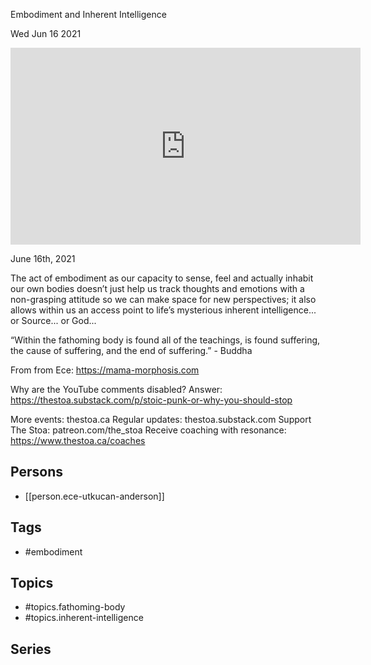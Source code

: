 

 Embodiment and Inherent Intelligence

Wed Jun 16 2021

<iframe width="560" height="315" src="https://www.youtube.com/embed/1cg3uUjcPa4" title="The Fathoming Body: Embodiment and Inherent Intelligence w/ Ece Utkucan Anderson" frameborder="0" allow="accelerometer; autoplay; clipboard-write; encrypted-media; gyroscope; picture-in-picture" allowfullscreen ></iframe>

June 16th, 2021

The act of embodiment as our capacity to sense, feel and actually inhabit our own bodies doesn’t just help us track thoughts and emotions with a non-grasping attitude so we can make space for new perspectives; it also allows within us an access point to life’s mysterious inherent intelligence... or Source... or God... 

“Within the fathoming body is found all of the teachings, is found suffering, the cause of suffering, and the end of suffering.” - Buddha

From from Ece: https://mama-morphosis.com

Why are the YouTube comments disabled? Answer: https://thestoa.substack.com/p/stoic-punk-or-why-you-should-stop

More events: thestoa.ca
Regular updates: thestoa.substack.com
Support The Stoa: patreon.com/the_stoa
Receive coaching with resonance: https://www.thestoa.ca/coaches

## Persons

- [[person.ece-utkucan-anderson]]

## Tags

- #embodiment

## Topics

- #topics.fathoming-body
- #topics.inherent-intelligence

## Series



